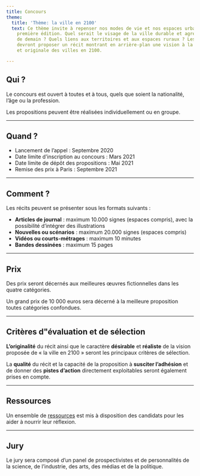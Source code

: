 ```yaml
---
title: Concours
theme:
  title: 'Thème: la ville en 2100'
  text: Ce thème invite à repenser nos modes de vie et nos espaces urbains pour cette
    première édition. Quel serait le visage de la ville durable et agréable à vivre
    de demain ? Quels liens aux territoires et aux espaces ruraux ? Les participants
    devront proposer un récit montrant en arrière-plan une vision à la fois crédible
    et originale des villes en 2100.

---
```

## Qui ?

Le concours est ouvert à toutes et à tous, quels que soient la nationalité, l’âge ou la profession.

Les propositions peuvent être réalisées individuellement ou en groupe.

***

## Quand ?

* Lancement de l’appel : Septembre 2020
* Date limite d’inscription au concours : Mars 2021
* Date limite de dépôt des propositions : Mai 2021
* Remise des prix à Paris : Septembre 2021

***

## Comment ?

Les récits peuvent se présenter sous les formats suivants :

* **Articles de journal** : maximum 10.000 signes (espaces compris), avec la possibilité d’intégrer des illustrations
* **Nouvelles ou scénarios** : maximum 20.000 signes (espaces compris)
* **Vidéos ou courts-métrages** : maximum 10 minutes
* **Bandes dessinées** : maximum 15 pages

***

## Prix

Des prix seront décernés aux meilleures œuvres fictionnelles dans les quatre catégories.

Un grand prix de 10 000 euros sera décerné à la meilleure proposition toutes catégories confondues.

***

## Critères d"évaluation et de sélection

**L’originalité** du récit ainsi que le caractère **désirable** et **réaliste** de la vision proposée de « la ville en 2100 » seront les principaux critères de sélection.

La **qualité** du récit et la capacité de la proposition à **susciter l’adhésion** et de donner des **pistes d’action** directement exploitables seront également prises en compte.

***

## Ressources

Un ensemble de [ressources](/fr/resources) est mis à disposition des candidats pour les aider à nourrir leur réflexion.

***

## Jury

Le jury sera composé d’un panel de prospectivistes et de personnalités de la science, de l’industrie, des arts, des médias et de la politique.